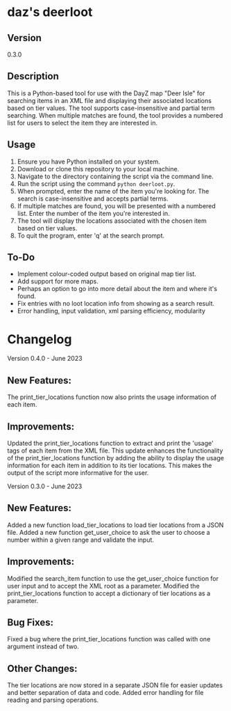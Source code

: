 # daz's deerloot

## Version
0.3.0

## Description
This is a Python-based tool for use with the DayZ map "Deer Isle" for searching items in an XML file and displaying their associated locations based on tier values. The tool supports case-insensitive and partial term searching. When multiple matches are found, the tool provides a numbered list for users to select the item they are interested in.

## Usage
1. Ensure you have Python installed on your system.
2. Download or clone this repository to your local machine.
3. Navigate to the directory containing the script via the command line.
4. Run the script using the command `python deerloot.py`.
5. When prompted, enter the name of the item you're looking for. The search is case-insensitive and accepts partial terms.
6. If multiple matches are found, you will be presented with a numbered list. Enter the number of the item you're interested in.
7. The tool will display the locations associated with the chosen item based on tier values.
8. To quit the program, enter 'q' at the search prompt.

## To-Do
- Implement colour-coded output based on original map tier list.
- Add support for more maps.
- Perhaps an option to go into more detail about the item and where it's found.
- Fix entries with no loot location info from showing as a search result.
- Error handling, input validation, xml parsing efficiency, modularity

# Changelog
Version 0.4.0 - June 2023
## New Features:
The print_tier_locations function now also prints the usage information of each item.
## Improvements:
Updated the print_tier_locations function to extract and print the 'usage' tags of each item from the XML file.
This update enhances the functionality of the print_tier_locations function by adding the ability to display the usage information for each item in addition to its tier locations. This makes the output of the script more informative for the user.

Version 0.3.0 - June 2023
## New Features:
Added a new function load_tier_locations to load tier locations from a JSON file.
Added a new function get_user_choice to ask the user to choose a number within a given range and validate the input.
## Improvements:
Modified the search_item function to use the get_user_choice function for user input and to accept the XML root as a parameter.
Modified the print_tier_locations function to accept a dictionary of tier locations as a parameter.
## Bug Fixes:
Fixed a bug where the print_tier_locations function was called with one argument instead of two.
## Other Changes:
The tier locations are now stored in a separate JSON file for easier updates and better separation of data and code.
Added error handling for file reading and parsing operations.